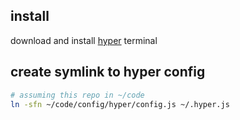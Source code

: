## install

download and install [hyper](https://hyper.is) terminal

## create symlink to hyper config

```sh
# assuming this repo in ~/code
ln -sfn ~/code/config/hyper/config.js ~/.hyper.js
```
